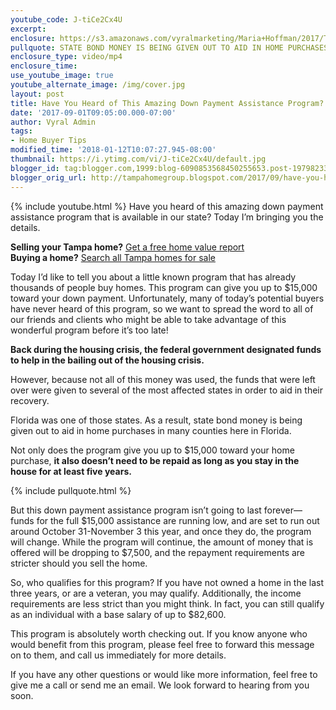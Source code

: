 ```yaml
---
youtube_code: J-tiCe2Cx4U
excerpt:
enclosure: https://s3.amazonaws.com/vyralmarketing/Maria+Hoffman/2017/Tampa+Real+Estate-+Down+Payment+Assistance+Program.mp4
pullquote: STATE BOND MONEY IS BEING GIVEN OUT TO AID IN HOME PURCHASES.
enclosure_type: video/mp4
enclosure_time:
use_youtube_image: true
youtube_alternate_image: /img/cover.jpg
layout: post
title: Have You Heard of This Amazing Down Payment Assistance Program?
date: '2017-09-01T09:05:00.000-07:00'
author: Vyral Admin
tags:
- Home Buyer Tips
modified_time: '2018-01-12T10:07:27.945-08:00'
thumbnail: https://i.ytimg.com/vi/J-tiCe2Cx4U/default.jpg
blogger_id: tag:blogger.com,1999:blog-6090853568450255653.post-1979823349477634332
blogger_orig_url: http://tampahomegroup.blogspot.com/2017/09/have-you-heard-of-this-amazing-down.html
---
```

{% include youtube.html %}
Have you heard of this amazing down payment assistance program that is available in our state? Today I’m bringing you the details.

<div class="post-cta">
<strong>Selling your Tampa home?</strong> <a href="http://tampahomegroup.freehousevalues.com/" target="_blank">Get a free home value report</a><br>
<strong>Buying a home?</strong> <a href="https://www.tampahomegroup.com/buying/" target="_blank">Search all Tampa homes for sale</a>
</div>

Today I’d like to tell you about a little known program that has already thousands of people buy homes. This program can give you up to $15,000 toward your down payment. Unfortunately, many of today’s potential buyers have never heard of this program, so we want to spread the word to all of our friends and clients who might be able to take advantage of this wonderful program before it’s too late!

**Back during the housing crisis, the federal government designated funds to help in the bailing out of the housing crisis.**

However, because not all of this money was used, the funds that were left over were given to several of the most affected states in order to aid in their recovery.

Florida was one of those states. As a result, state bond money is being given out to aid in home purchases in many counties here in Florida.

Not only does the program give you up to $15,000 toward your home purchase, **it also doesn’t need to be repaid as long as you stay in the house for at least five years.**

{% include pullquote.html %}

But this down payment assistance program isn’t going to last forever—funds for the full $15,000 assistance are running low, and are set to run out around October 31-November 3 this year, and once they do, the program will change. While the program will continue, the amount of money that is offered will be dropping to $7,500, and the repayment requirements are stricter should you sell the home.

So, who qualifies for this program? If you have not owned a home in the last three years, or are a veteran, you may qualify.  Additionally, the income requirements are less strict than you might think. In fact, you can still qualify as an individual with a base salary of up to $82,600.

This program is absolutely worth checking out. If you know anyone who would benefit from this program, please feel free to forward this message on to them, and call us immediately for more details.

If you have any other questions or would like more information, feel free to give me a call or send me an email. We look forward to hearing from you soon.
